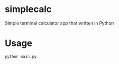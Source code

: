 # simplecalc
Simple terminal calculator app that written in Python


# Usage
```python
python main.py
```


